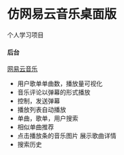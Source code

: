 # 仿网易云音乐桌面版
个人学习项目


#### 后台
[网易云音乐](https://github.com/Binaryify/NeteaseCloudMusicApi)

* 用户歌单单曲数，播放量可视化
* 音乐评论以弹幕的形式播放
* 控制，发送弹幕
* 播放列表自动播放
* 单曲，歌单，用户搜索
* 相似单曲推荐
* 点击播放条的音乐图片 展示歌曲详情
* 搜索历史
